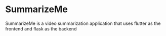 # SummarizeMe

SummarizeMe is a video summarization application that uses flutter as the frontend and flask as the backend
